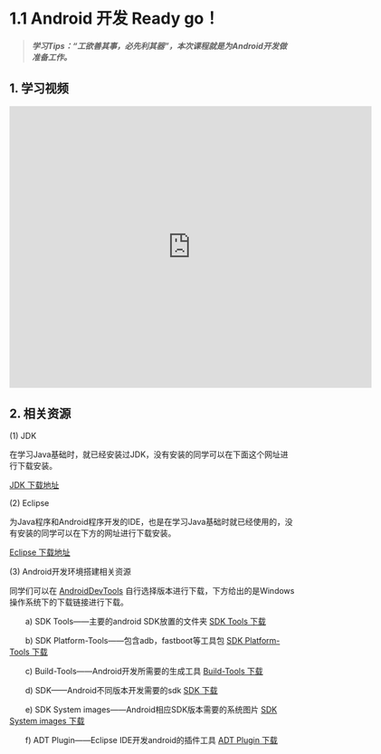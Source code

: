 # 1.1 Android 开发 Ready go！

>##### 学习Tips：“工欲善其事，必先利其器”，本次课程就是为Android开发做准备工作。

## 1. 学习视频

<iframe frameborder="0" width="640" height="498" src="https://v.qq.com/iframe/player.html?vid=f019961fn8q&tiny=0&auto=0" allowfullscreen></iframe>

## 2. 相关资源

(1) JDK

在学习Java基础时，就已经安装过JDK，没有安装的同学可以在下面这个网址进行下载安装。

[JDK 下载地址](http://www.oracle.com/technetwork/java/javase/downloads/index-jsp-138363.html)

(2) Eclipse

为Java程序和Android程序开发的IDE，也是在学习Java基础时就已经使用的，没有安装的同学可以在下方的网址进行下载安装。

[Eclipse 下载地址](http://www.eclipse.org/downloads/)

(3) Android开发环境搭建相关资源

同学们可以在 [AndroidDevTools](http://www.androiddevtools.cn/) 自行选择版本进行下载，下方给出的是Windows操作系统下的下载链接进行下载。

　　a) SDK Tools——主要的android SDK放置的文件夹 [SDK Tools 下载](http://cs.ananas.chaoxing.com/download/55e94057e4b030b228d9a327)
  
　　b) SDK Platform-Tools——包含adb，fastboot等工具包 [SDK Platform-Tools 下载](http://cs.ananas.chaoxing.com/download/55e9417ae4b030b228d9a343)
  
　　c) Build-Tools——Android开发所需要的生成工具 [Build-Tools 下载](http://cs.ananas.chaoxing.com/download/55e941dde4b030b228d9a346)
  
　　d) SDK——Android不同版本开发需要的sdk [SDK 下载](http://cs.ananas.chaoxing.com/download/55e94275e4b030b228d9a34d)
  
　　e) SDK System images——Android相应SDK版本需要的系统图片 [SDK System images 下载](http://cs.ananas.chaoxing.com/download/55e9456fe4b030b228d9a3b5)
  
　　f) ADT Plugin——Eclipse IDE开发android的插件工具 [ADT Plugin 下载](http://cs.ananas.chaoxing.com/download/55e946d7e4b030b228d9a407)
  
